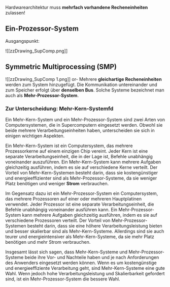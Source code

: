 
Hardwarearchitektur muss **mehrfach vorhandene Recheneinheiten** zulassen!

## Ein-Prozessor-System

Ausgangspunkt:

![[zzDrawing_SupComp.png]]



## Symmetric Multiprocessing (SMP)

![[zzDrawing_SupComp 1.png]]
or-
Mehrere **gleichartige Recheneinheiten** werden zum System hinzugefügt.
Die Kommunikation untereinander und zum Speicher erfolgt über **denselben Bus**.
Solche Systeme bezeichnet man auch als **Mehr-Prozessor-System**.

### Zur Unterscheidung: Mehr-Kern-Systemfd
Ein Mehr-Kern-System und ein Mehr-Prozessor-System sind zwei Arten von Computersystemen, die in Supercomputern eingesetzt werden. Obwohl sie beide mehrere Verarbeitungseinheiten haben, unterscheiden sie sich in einigen wichtigen Aspekten.

Ein Mehr-Kern-System ist ein Computersystem, das mehrere Prozessorkerne auf einem einzigen Chip vereint. Jeder Kern ist eine separate Verarbeitungseinheit, die in der Lage ist, Befehle unabhängig voneinander auszuführen. Ein Mehr-Kern-System kann mehrere Aufgaben gleichzeitig ausführen, indem es sie auf verschiedene Kerne verteilt. Der Vorteil von Mehr-Kern-Systemen besteht darin, dass sie kostengünstiger und energieeffizienter sind als Mehr-Prozessor-Systeme, da sie weniger Platz benötigen und weniger **Strom** verbrauchen.

Im Gegensatz dazu ist ein Mehr-Prozessor-System ein Computersystem, das mehrere Prozessoren auf einer oder mehreren Hauptplatinen verwendet. Jeder Prozessor ist eine separate Verarbeitungseinheit, die Befehle unabhängig voneinander ausführen kann. Ein Mehr-Prozessor-System kann mehrere Aufgaben gleichzeitig ausführen, indem es sie auf verschiedene Prozessoren verteilt. Der Vorteil von Mehr-Prozessor-Systemen besteht darin, dass sie eine höhere Verarbeitungsleistung bieten und besser skalierbar sind als Mehr-Kern-Systeme. Allerdings sind sie auch teurer und energieintensiver als Mehr-Kern-Systeme, da sie mehr Platz benötigen und mehr Strom verbrauchen.

Insgesamt lässt sich sagen, dass Mehr-Kern-Systeme und Mehr-Prozessor-Systeme beide ihre Vor- und Nachteile haben und je nach Anforderungen des Anwenders eingesetzt werden können. Wenn es um kostengünstige und energieeffiziente Verarbeitung geht, sind Mehr-Kern-Systeme eine gute Wahl. Wenn jedoch hohe Verarbeitungsleistung und Skalierbarkeit gefordert sind, ist ein Mehr-Prozessor-System die bessere Wahl.

